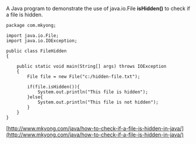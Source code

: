 A Java program to demonstrate the use of java.io.File **isHidden()** to check if a file is hidden.

    package com.mkyong;

    import java.io.File;
    import java.io.IOException;

    public class FileHidden
    {

        public static void main(String[] args) throws IOException
        {
        	File file = new File("c:/hidden-file.txt");

        	if(file.isHidden()){
        		System.out.println("This file is hidden");
        	}else{
        		System.out.println("This file is not hidden");
        	}
        }
    }

[http://www.mkyong.com/java/how-to-check-if-a-file-is-hidden-in-java/](http://www.mkyong.com/java/how-to-check-if-a-file-is-hidden-in-java/)
